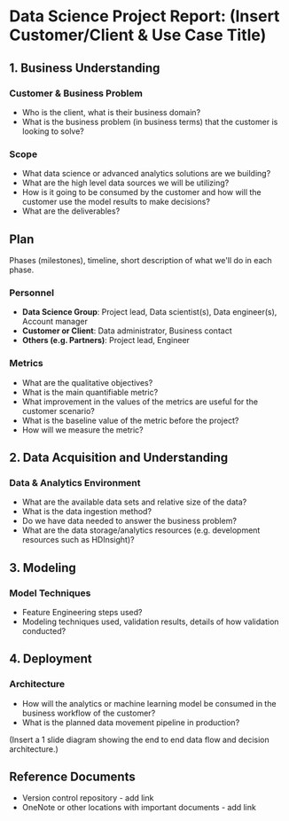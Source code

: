 # Data Science Project Report: (Insert Customer/Client & Use Case Title)

[comment]: # (This document is intended to capture the use case summary for this engagement. An executive summary should contain a brief overview of the project, but not every detail. Only the current summary should be captured here and this should be edited over time to reflect the latest details.)

[comment]: # (Some ideas of what to include in the executive summary are detailed below. Please edit and capture the relevant information within each section)

[comment]: # (To capture more detail in the scoping phase, the optional template Scoping.md may be utilized. If more detail around the data, use case, architecture, or other aspects needs to be captured, additional markdown files can be referenced and placed into the Docs folder)
## 1. Business Understanding
### Customer & Business Problem
 *  Who is the client, what is their business domain?
 * 	What is the business problem (in business terms) that the customer is looking to solve?

### Scope
 * What data science or advanced analytics solutions are we building?
 * What are the high level data sources we will be utilizing?
 * How is it going to be consumed by the customer and how will the customer use the model results to make decisions?
 * What are the deliverables?

## Plan
Phases (milestones), timeline, short description of what we'll do in each phase.

### Personnel
[comment]: # (Who is assigned to this project)

* **Data Science Group**: Project lead, Data scientist(s), Data engineer(s), Account manager
* **Customer or Client**: Data administrator, Business contact
* **Others (e.g. Partners)**: Project lead, Engineer

### Metrics

  * What are the qualitative objectives?
  * What is the main quantifiable metric?
  * What improvement in the values of the metrics are useful for the customer scenario?
  * What is the baseline value of the metric before the project?
  * How will we measure the metric?

## 2. Data Acquisition and Understanding
### Data & Analytics Environment
* What are the available data sets and relative size of the data?
* What is the data ingestion method?
* Do we have data needed to answer the business problem?
* What are the data storage/analytics resources (e.g. development resources such as HDInsight)?

## 3. Modeling

### Model Techniques
  * Feature Engineering steps used?
  * Modeling techniques used, validation results, details of how validation conducted?

## 4. Deployment

### Architecture
* How will the analytics or machine learning model be consumed in the business workflow of the customer?
* What is the planned data movement pipeline in production?

(Insert a 1 slide diagram showing the end to end data flow and decision architecture.)

[comment]: # (If there is a substantial change in the customer's business workflow, make a before/after diagram showing the data flow.)

## Reference Documents
* Version control repository - add link
* OneNote or other locations with important documents - add link